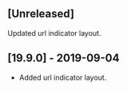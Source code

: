 ## [Unreleased]
Updated url indicator layout.

## [19.9.0] - 2019-09-04
- Added url indicator layout.
